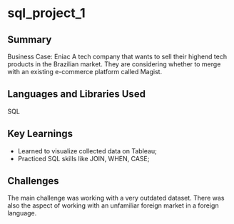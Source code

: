 sql_project_1
==================

Summary
-------
Business Case: Eniac
A tech company that wants to sell their highend tech products in the Brazilian market. They are considering whether to merge with an existing e-commerce platform called Magist.

## Languages and Libraries Used
SQL

## Key Learnings
- Learned to visualize collected data on Tableau;
- Practiced SQL skills like JOIN, WHEN, CASE;

## Challenges
The main challenge was working with a very outdated dataset. There was also the aspect of working with an unfamiliar foreign market in a foreign language. 
